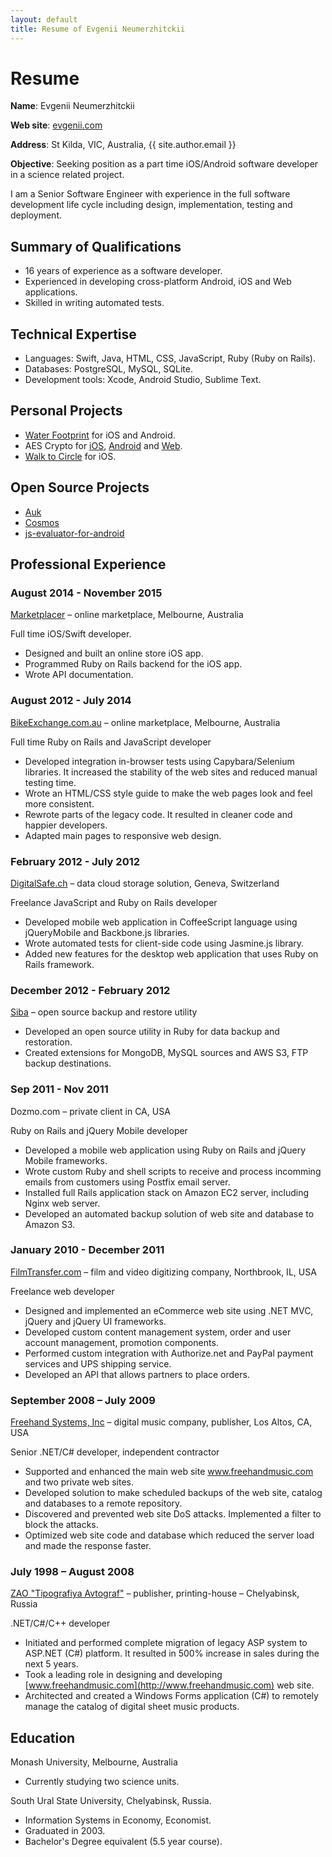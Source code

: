 ```yaml
---
layout: default
title: Resume of Evgenii Neumerzhitckii
---
```


# Resume

**Name**: Evgenii Neumerzhitckii

**Web site**: [evgenii.com](http://evgenii.com)

**Address**: St Kilda, VIC, Australia, {{ site.author.email }}

**Objective**: Seeking position as a part time iOS/Android software developer in a science related project.

I am a Senior Software Engineer with experience in the full software development life cycle including design, implementation, testing and deployment.

## Summary of Qualifications

* 16 years of experience as a software developer.
* Experienced in developing cross-platform Android, iOS and Web applications.
* Skilled in writing automated tests.

## Technical Expertise

* Languages: Swift, Java, HTML, CSS, JavaScript, Ruby (Ruby on Rails).
* Databases: PostgreSQL, MySQL, SQLite.
* Development tools: Xcode, Android Studio, Sublime Text.


## Personal Projects


* [Water Footprint](http://evgenii.com/projects/water-footprint-app-ios-android/) for iOS and Android.
* AES Crypto for [iOS](http://evgenii.com/projects/aes_crypto_for_ios/), [Android](http://evgenii.com/projects/aes-crypto-for-android/) and [Web](http://evgenii.com/projects/aes-crypto-for-web/).
* [Walk to Circle](http://walktocircle.com) for iOS.


## Open Source Projects

* [Auk](https://github.com/evgenyneu/Auk)
* [Cosmos](https://github.com/marketplacer/Cosmos)
* [js-evaluator-for-android](https://github.com/evgenyneu/js-evaluator-for-android)


## Professional Experience


### August 2014 - November 2015

[Marketplacer](http://marketplacer.com) – online marketplace, Melbourne, Australia

Full time iOS/Swift developer.

* Designed and built an online store iOS app.
* Programmed Ruby on Rails backend for the iOS app.
* Wrote API documentation.


### August 2012 - July 2014

[BikeExchange.com.au](http://bikeexchange.com.au) – online marketplace, Melbourne, Australia

Full time Ruby on Rails and JavaScript developer

* Developed integration in-browser tests using Capybara/Selenium libraries. It increased the stability of the web sites and reduced manual testing time.
* Wrote an HTML/CSS style guide to make the web pages look and feel more consistent.
* Rewrote parts of the legacy code. It resulted in cleaner code and happier developers.
* Adapted main pages to responsive web design.



### February 2012 - July 2012

[DigitalSafe.ch](http://digitalsafe.ch) – data cloud storage solution, Geneva, Switzerland

Freelance JavaScript and Ruby on Rails developer

* Developed mobile web application in CoffeeScript language using jQueryMobile and Backbone.js libraries.
* Wrote automated tests for client-side code using Jasmine.js library.
* Added new features for the desktop web application that uses Ruby on Rails framework.



### December 2012 - February 2012

[Siba](//github.com/evgenyneu/siba) – open source backup and restore utility

* Developed an open source utility in Ruby for data backup and restoration.
* Created extensions for MongoDB, MySQL sources and AWS S3, FTP backup destinations.



### Sep 2011 - Nov 2011

Dozmo.com – private client in CA, USA

Ruby on Rails and jQuery Mobile developer

* Developed a mobile web application using Ruby on Rails and jQuery Mobile frameworks.
* Wrote custom Ruby and shell scripts to receive and process incomming emails from customers using Postfix email server.
* Installed full Rails application stack on Amazon EC2 server, including Nginx web server.
* Developed an automated backup solution of web site and database to Amazon S3.


### January 2010 - December 2011

[FilmTransfer.com](http://filmtransfer.com) – film and video digitizing company, Northbrook, IL, USA

Freelance web developer

* Designed and implemented an eCommerce web site using .NET MVC, jQuery and jQuery UI frameworks.
* Developed custom content management system, order and user account management, promotion components.
* Performed custom integration with Authorize.net and PayPal payment services and UPS shipping service.
* Developed an API that allows partners to place orders.



### September 2008 – July 2009

[Freehand Systems, Inc](http://www.freehandmusic.com) – digital music company, publisher, Los Altos, CA, USA

Senior .NET/C# developer, independent contractor

* Supported and enhanced the main web site www.freehandmusic.com and two private web sites.
* Developed solution to make scheduled backups of the web site, catalog and databases to a remote repository.
* Discovered and prevented web site DoS attacks. Implemented a filter to block the attacks.
* Optimized web site code and database which reduced the server load and made the response faster.



### July 1998 – August 2008

[ZAO "Tipografiya Avtograf"](http://www.bookmusic.ru) – publisher, printing-house – Chelyabinsk, Russia

.NET/C#/C++ developer

* Initiated and performed complete migration of legacy ASP system to ASP.NET (C#) platform. It resulted in 500% increase in sales during the next 5 years.
* Took a leading role in designing and developing [www.freehandmusic.com](http://www.freehandmusic.com) web site.
* Architected and created a Windows Forms application (C#) to remotely manage the catalog of digital sheet music products.


## Education

Monash University, Melbourne, Australia

* Currently studying two science units.

South Ural State University, Chelyabinsk, Russia.

* Information Systems in Economy, Economist.
* Graduated in 2003.
* Bachelor's Degree equivalent (5.5 year course).
